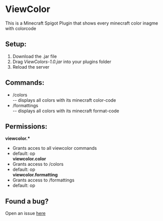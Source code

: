 # **ViewColor**
This is a Minecraft Spigot Plugin that shows every minecraft color inagme with colorcode

## Setup:
1. Download the .jar file
2. Drag *ViewColors-1.0.jar* into your plugins folder
3. Reload the server

## Commands:
- /colors  
-- displays all colors with its minecraft color-code  
- /formattings  
-- displays all colors with its minecraft format-code

## Permissions:
**viewcolor.\***
- Grants acces to all viewcolor commands
- default: op  
**viewcolor.color**  
- Grants access to /colors
- default: op  
**viewcolor.formatting**
- Grants access to /formattings
- default: op  
## Found a bug?

Open an issue [here](https://github.com/Flotares/ViewColor/issues)
